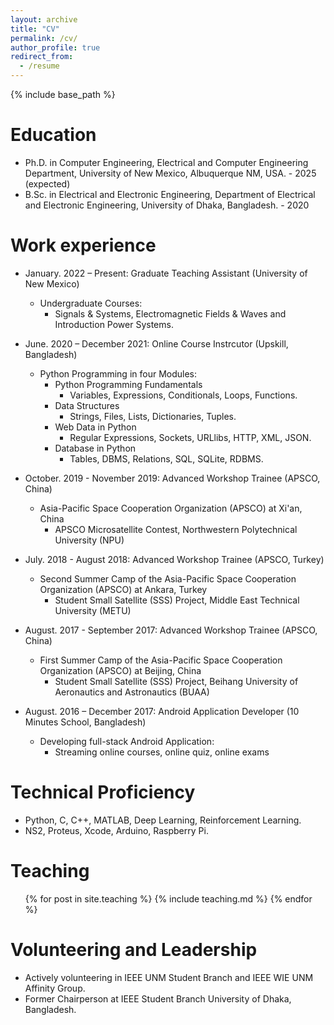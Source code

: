 ```yaml
---
layout: archive
title: "CV"
permalink: /cv/
author_profile: true
redirect_from:
  - /resume
---
```


{% include base_path %}

Education
======
* Ph.D. in Computer Engineering, Electrical and Computer Engineering Department, University of New Mexico, Albuquerque NM, USA. - 2025 (expected)
* B.Sc. in Electrical and Electronic Engineering, Department of Electrical and Electronic Engineering, University of Dhaka, Bangladesh. - 2020

Work experience
======
* January. 2022 – Present: Graduate Teaching Assistant (University of New Mexico)
  * Undergraduate Courses: 
    - Signals & Systems, Electromagnetic Fields & Waves and Introduction Power Systems.

* June. 2020 – December 2021: Online Course Instrcutor (Upskill, Bangladesh)
  * Python Programming in four Modules: 
    - Python Programming Fundamentals
      - Variables, Expressions, Conditionals, Loops, Functions.
    - Data Structures
      - Strings, Files, Lists, Dictionaries, Tuples.
    - Web Data in Python
      - Regular Expressions, Sockets, URLlibs, HTTP, XML, JSON.
    - Database in Python
      - Tables, DBMS, Relations, SQL, SQLite, RDBMS.

* October. 2019 - November 2019: Advanced Workshop Trainee (APSCO, China)
  * Asia-Pacific Space Cooperation Organization (APSCO) at Xi'an, China
    - APSCO Microsatellite Contest, Northwestern Polytechnical University (NPU)

* July. 2018 - August 2018: Advanced Workshop Trainee (APSCO, Turkey)
  * Second Summer Camp of the Asia-Pacific Space Cooperation Organization (APSCO) at Ankara, Turkey
    - Student Small Satellite (SSS) Project, Middle East Technical University (METU)

* August. 2017 - September 2017: Advanced Workshop Trainee (APSCO, China)
  * First Summer Camp of the Asia-Pacific Space Cooperation Organization (APSCO) at Beijing, China
    - Student Small Satellite (SSS) Project, Beihang University of Aeronautics and Astronautics (BUAA)

* August. 2016 – December 2017: Android Application Developer (10 Minutes School, Bangladesh)
  * Developing full-stack Android Application: 
    - Streaming online courses, online quiz, online exams
  
Technical Proficiency
======
*	Python, C, C++, MATLAB, Deep Learning, Reinforcement Learning.
*	NS2, Proteus, Xcode, Arduino, Raspberry Pi.

Teaching
======
  <ul>{% for post in site.teaching %}
    {% include teaching.md %}
  {% endfor %}</ul>
  
 Volunteering and Leadership
======
* Actively volunteering in IEEE UNM Student Branch and IEEE WIE UNM Affinity Group.
* Former Chairperson at IEEE Student Branch University of Dhaka, Bangladesh.
